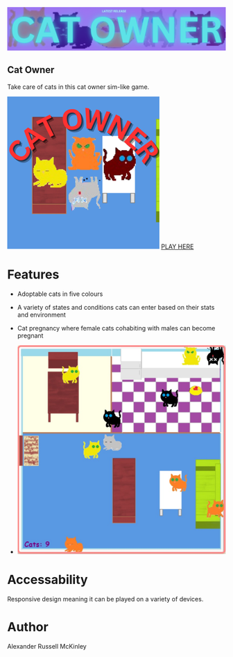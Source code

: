 <img src="https://github.com/SapporoAlex/Cat-Owner/blob/main/assets/img/co_latest.png" max-width="100%" height="auto">

## Cat Owner
Take care of cats in this cat owner sim-like game.

<img src="https://github.com/SapporoAlex/Cat-Owner/blob/main/assets/img/catOwner.png" max-width="500" height="auto">
<a href="https://hamster-games.onrender.com/cat_owner/">PLAY HERE</a>

# Features
- Adoptable cats in five colours
- A variety of states and conditions cats can enter based on their stats and environment
- Cat pregnancy where female cats cohabiting with males can become pregnant

- <img src="https://github.com/SapporoAlex/Cat-Owner/blob/main/co.jpg" max-width="500" height="auto">

# Accessability
Responsive design meaning it can be played on a variety of devices.

# Author
Alexander Russell McKinley


